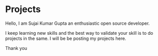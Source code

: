# Projects
Hello, I am Sujai Kumar Gupta an enthusiastic open source developer.

I keep learning new skills and the best way to validate your skill is to do projects in the same. I will be be posting my projects here.



Thank you
